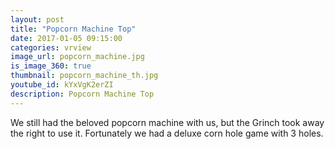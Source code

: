 ```yaml
---
layout: post
title: "Popcorn Machine Top"
date: 2017-01-05 09:15:00
categories: vrview
image_url: popcorn_machine.jpg
is_image_360: true
thumbnail: popcorn_machine_th.jpg
youtube_id: kYxVgK2erZI
description: Popcorn Machine Top
---
```

We still had the beloved popcorn machine with us, but the Grinch took away the right to use it.
Fortunately we had a deluxe corn hole game with 3 holes.
